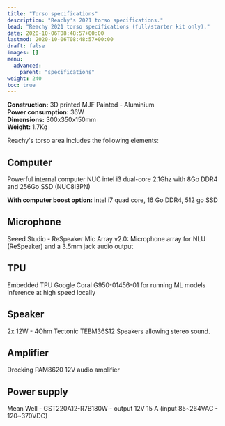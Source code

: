 ```yaml
---
title: "Torso specifications"
description: "Reachy's 2021 torso specifications."
lead: "Reachy 2021 torso specifications (full/starter kit only)."
date: 2020-10-06T08:48:57+00:00
lastmod: 2020-10-06T08:48:57+00:00
draft: false
images: []
menu:
  advanced:
    parent: "specifications"
weight: 240
toc: true
---
```


**Construction:** 3D printed MJF Painted - Aluminium  
**Power consumption:** 36W  
**Dimensions:** 300x350x150mm  
**Weight:** 1.7Kg  

Reachy's torso area includes the following elements:

## Computer
Powerful internal computer NUC intel i3 dual-core 2.1Ghz with 8Go DDR4 and 256Go SSD (NUC8i3PN)

**With computer boost option:** intel i7 quad core, 16 Go DDR4, 512 go SSD

## Microphone
Seeed Studio - ReSpeaker Mic Array v2.0:  Microphone array for NLU (ReSpeaker) and a 3.5mm jack audio output

## TPU
Embedded TPU Google Coral G950-01456-01 for running ML models inference at high speed locally

## Speaker
2x 12W - 4Ohm Tectonic TEBM36S12 Speakers allowing stereo sound.

## Amplifier
Drocking PAM8620 12V audio amplifier

## Power supply
Mean Well - GST220A12-R7B180W - output 12V 15 A (input 85~264VAC - 120~370VDC)
